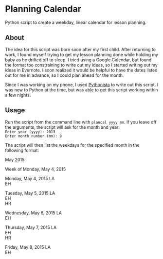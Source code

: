 Planning Calendar
================

Python script to create a weekday, linear calendar for lesson planning.

## About

The idea for this script was born soon after my first child. After returning to work, I found myself trying to get my lesson planning done while holding my baby as he drifted off to sleep. I tried using a Google Calendar, but found the format too constraining to write out my ideas, so I started writing out my ideas in Evernote. I soon realized it would be helpful to have the dates listed out for me in advance, so I could plan ahead for the month.

Since I was working on my phone, I used [Pythonista](http://omz-software.com/pythonista/) to write out this script. I was new to Python at the time, but was able to get this script working within a few nights.

## Usage

Run the script from the command line with `plancal yyyy mm`. If you leave off the arguments, the script will ask for the month and year:  
`Enter year (yyyy): 2013`  
`Enter month number (mm): 9`

The script will then list the weekdays for the specified month in the following format:

May 2015

Week of Monday, May 4, 2015

Monday, May 4, 2015
LA  
EH  

Tuesday, May 5, 2015
LA  
EH  
HR  

Wednesday, May 6, 2015
LA  
EH  

Thursday, May 7, 2015
LA  
EH  
HR  

Friday, May 8, 2015
LA  
EH  
